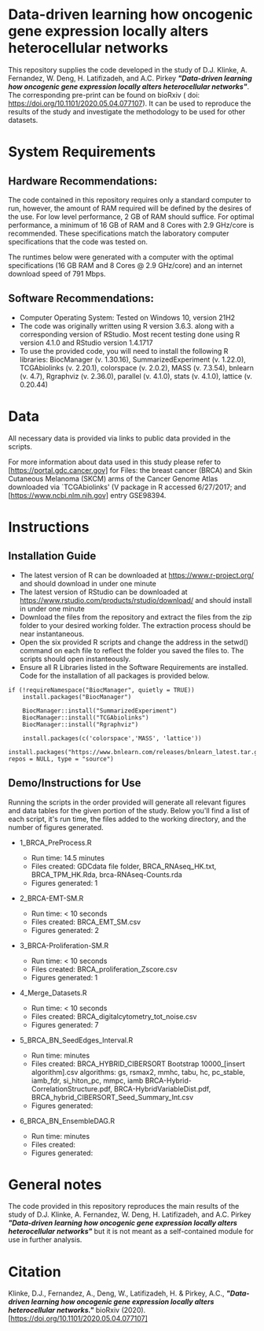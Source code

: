 # **Data-driven learning how oncogenic gene expression locally alters heterocellular networks**

This repository supplies the code developed in the study of D.J. Klinke, A. Fernandez, W. Deng, H. Latifizadeh, and A.C. Pirkey **_"Data-driven learning how oncogenic gene expression locally alters heterocellular networks"_**. The corresponding pre-print can be found on bioRxiv ( doi: https://doi.org/10.1101/2020.05.04.077107). It can be used to reproduce the results of the study and investigate the methodology to be used for other datasets.

# **System Requirements**
## **Hardware Recommendations:**
The code contained in this repository requires only a standard computer to run, however, the amount of RAM required will be defined by the desires of the use. For low level performance, 2 GB of RAM should suffice. For optimal performance, a minimum of 16 GB of RAM and 8 Cores with 2.9 GHz/core is recommended. These specifications match the laboratory computer specifications that the code was tested on.

The runtimes below were generated with a computer with the optimal specifications (16 GB RAM and 8 Cores @ 2.9 GHz/core) and an internet download speed of 791 Mbps.
## **Software Recommendations:**
* Computer Operating System: Tested on Windows 10, version 21H2
* The code was originally written using R version 3.6.3. along with a corresponding version of RStudio. Most recent testing done using R version 4.1.0 and RStudio version 1.4.1717
* To use the provided code, you will need to install the following R libraries: BiocManager (v. 1.30.16), SummarizedExperiment (v. 1.22.0), TCGAbiolinks (v. 2.20.1), colorspace (v. 2.0.2), MASS (v. 7.3.54), bnlearn (v. 4.7), Rgraphviz (v. 2.36.0), parallel (v. 4.1.0), stats (v. 4.1.0), lattice (v. 0.20.44)

# **Data**

All necessary data is provided via links to public data provided in the scripts.

For more information about data used in this study please refer to [https://portal.gdc.cancer.gov] for Files: the breast cancer (BRCA) and Skin Cutaneous Melanoma (SKCM) arms of the Cancer Genome Atlas downloaded via `TCGAbiolinks' (V package in R accessed 6/27/2017; and [https://www.ncbi.nlm.nih.gov] entry GSE98394.

# **Instructions**
## **Installation Guide**
* The latest version of R can be downloaded at https://www.r-project.org/ and should download in under one minute
* The latest version of RStudio can be downloaded at https://www.rstudio.com/products/rstudio/download/ and should install in under one minute
* Download the files from the repository and extract the files from the zip folder to your desired working folder. The extraction process should be near instantaneous.
* Open the six provided R scripts and change the address in the setwd() command on each file to reflect the folder you saved the files to. The scripts should open instanteously.
* Ensure all R Libraries listed in the Software Requirements are installed. Code for the installation of all packages is provided below.

```
if (!requireNamespace("BiocManager", quietly = TRUE))
    install.packages("BiocManager")
    
    BiocManager::install("SummarizedExperiment")
    BiocManager::install("TCGAbiolinks")
    BiocManager::install("Rgraphviz")
    
    install.packages(c('colorspace','MASS', 'lattice'))
    install.packages("https://www.bnlearn.com/releases/bnlearn_latest.tar.gz", repos = NULL, type = "source")
 ```
## **Demo/Instructions for Use**
Running the scripts in the order provided will generate all relevant figures and data tables for the given portion of the study. Below you'll find a list of each script, it's run time, the files added to the working directory, and the number of figures generated.

* 1_BRCA_PreProcess.R
  * Run time:  14.5 minutes
  * Files created: GDCdata file folder, BRCA_RNAseq_HK.txt, BRCA_TPM_HK.Rda, brca-RNAseq-Counts.rda
  * Figures generated: 1

* 2_BRCA-EMT-SM.R
  * Run time:  < 10 seconds
  * Files created: BRCA_EMT_SM.csv
  * Figures generated: 2
  
* 3_BRCA-Proliferation-SM.R
  * Run time:  < 10 seconds
  * Files created: BRCA_proliferation_Zscore.csv
  * Figures generated: 1

* 4_Merge_Datasets.R
  * Run time:  < 10 seconds
  * Files created: BRCA_digitalcytometry_tot_noise.csv
  * Figures generated: 7

* 5_BRCA_BN_SeedEdges_Interval.R
  * Run time:  minutes
  * Files created: BRCA_HYBRID_CIBERSORT Bootstrap 10000_[insert algorithm].csv algorithms: gs, rsmax2, mmhc, tabu, hc, pc_stable, iamb_fdr, si_hiton_pc, mmpc, iamb
                   BRCA-Hybrid-CorrelationStructure.pdf, BRCA-HybridVariableDist.pdf, BRCA_hybrid_CIBERSORT_Seed_Summary_Int.csv 
  * Figures generated:

* 6_BRCA_BN_EnsembleDAG.R
  * Run time:  minutes
  * Files created: 
  * Figures generated:
 
# **General notes**

The code provided in this repository reproduces the main results of the study of D.J. Klinke, A. Fernandez, W. Deng, H. Latifizadeh, and A.C. Pirkey **_"Data-driven learning how oncogenic gene expression locally alters heterocellular networks"_** but it is not meant as a self-contained module for use in further analysis.

# **Citation**

Klinke, D.J., Fernandez, A., Deng, W., Latifizadeh, H. & Pirkey, A.C.,  **_"Data-driven learning how oncogenic gene expression locally alters heterocellular networks."_** bioRxiv (2020). [https://doi.org/10.1101/2020.05.04.077107]
